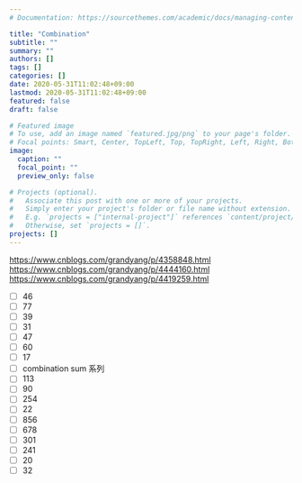 ```yaml
---
# Documentation: https://sourcethemes.com/academic/docs/managing-content/

title: "Combination"
subtitle: ""
summary: ""
authors: []
tags: []
categories: []
date: 2020-05-31T11:02:48+09:00
lastmod: 2020-05-31T11:02:48+09:00
featured: false
draft: false

# Featured image
# To use, add an image named `featured.jpg/png` to your page's folder.
# Focal points: Smart, Center, TopLeft, Top, TopRight, Left, Right, BottomLeft, Bottom, BottomRight.
image:
  caption: ""
  focal_point: ""
  preview_only: false

# Projects (optional).
#   Associate this post with one or more of your projects.
#   Simply enter your project's folder or file name without extension.
#   E.g. `projects = ["internal-project"]` references `content/project/deep-learning/index.md`.
#   Otherwise, set `projects = []`.
projects: []
---
```


https://www.cnblogs.com/grandyang/p/4358848.html
https://www.cnblogs.com/grandyang/p/4444160.html
https://www.cnblogs.com/grandyang/p/4419259.html

- [ ] 46
- [ ] 77
- [ ] 39
- [ ] 31
- [ ] 47
- [ ] 60
- [ ] 17
- [ ] combination sum 系列
- [ ] 113
- [ ] 90
- [ ] 254
- [ ] 22
- [ ] 856
- [ ] 678
- [ ] 301
- [ ] 241
- [ ] 20
- [ ] 32